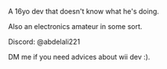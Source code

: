 A 16yo dev that doesn't know what he's doing.

Also an electronics amateur in some sort.

Discord: @abdelali221

DM me if you need advices about wii dev :).

<!---
abdelali221/abdelali221 is a ✨ special ✨ repository because its `README.md` (this file) appears on your GitHub profile.
You can click the Preview link to take a look at your changes.
--->

